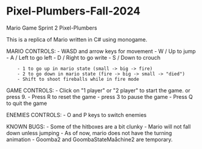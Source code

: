 # Pixel-Plumbers-Fall-2024

Mario Game 
Sprint 2
Pixel-Plumbers

This is a replica of Mario written in C# using monogame. 

MARIO CONTROLS:
    - WASD and arrow keys for movement
        - W / Up to jump
        - A / Left to go left
        - D / Right to go write
        - S / Down to crouch

        - 1 to go up in mario state (small -> big -> fire)
        - 2 to go down in mario state (fire -> big -> small -> "died")
        - Shift to shoot fireballs while in fire mode

GAME CONTROLS:
     - Click on "1 player" or "2 player" to start the game. or press 9.
     - Press R to reset the game
     - press 3 to pause the game
     - Press Q to quit the game

ENEMIES CONTROLS:
    - O and P keys to switch enemies

KNOWN BUGS:
    - Some of the hitboxes are a bit clunky
    - Mario will not fall down unless jumping
    - As of now, mario does not have the turning animation
    - Goomba2 and GoombaStateMaåchine2 are temporary.
